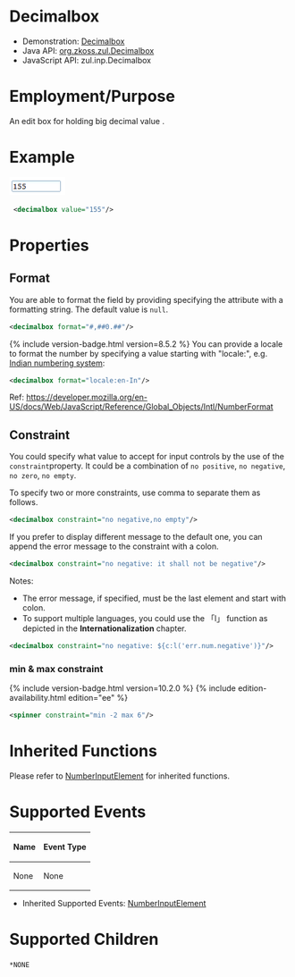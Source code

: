 # Decimalbox

- Demonstration:
  [Decimalbox](http://www.zkoss.org/zkdemo/input/form_sample)
- Java API: [org.zkoss.zul.Decimalbox](https://www.zkoss.org/javadoc/latest/zk/org/zkoss/zul/Decimalbox.html)
- JavaScript API:
  <javadoc directory="jsdoc">zul.inp.Decimalbox</javadoc>


# Employment/Purpose

An edit box for holding big decimal value .

# Example

![](/zk_component_ref/images/ZKComRef_Decimalbox_Examples.PNG)

```xml
 <decimalbox value="155"/>
```

# Properties

## Format

You are able to format the field by providing specifying the attribute
with a formatting string. The default value is `null`.

```xml
<decimalbox format="#,##0.##"/>
```

{% include version-badge.html version=8.5.2 %} You can provide a locale to format
the number by specifying a value starting with "locale:", e.g. [Indian numbering system](https://en.wikipedia.org/wiki/Indian_numbering_system):

```xml
<decimalbox format="locale:en-In"/>
```

Ref:
<https://developer.mozilla.org/en-US/docs/Web/JavaScript/Reference/Global_Objects/Intl/NumberFormat>

## Constraint

You could specify what value to accept for input controls by the use of
the `constraint`property. It could be a combination of `no positive`,
`no negative`, `no zero`, `no empty`.

To specify two or more constraints, use comma to separate them as
follows.

```xml
<decimalbox constraint="no negative,no empty"/>
```

If you prefer to display different message to the default one, you can
append the error message to the constraint with a colon.

```xml
<decimalbox constraint="no negative: it shall not be negative"/>
```

Notes:

- The error message, if specified, must be the last element and start
  with colon.
- To support multiple languages, you could use the 「l」 function as
  depicted in the **Internationalization** chapter.

```xml
<decimalbox constraint="no negative: ${c:l('err.num.negative')}"/>
```

### min & max constraint

{% include version-badge.html version=10.2.0 %}
{% include edition-availability.html edition="ee" %}

```xml
<spinner constraint="min -2 max 6"/>
```

# Inherited Functions

Please refer to [ NumberInputElement]({{site.baseurl}}/zk_component_ref/base_components/numberinputelement)
for inherited functions.

# Supported Events

<table>
<thead>
<tr class="header">
<th><center>
<p>Name</p>
</center></th>
<th><center>
<p>Event Type</p>
</center></th>
</tr>
</thead>
<tbody>
<tr class="odd">
<td><p>None</p></td>
<td><p>None</p></td>
</tr>
</tbody>
</table>

- Inherited Supported Events: [ NumberInputElement]({{site.baseurl}}/zk_component_ref/base_components/numberinputelement#Supported_Events)

# Supported Children

`*NONE`

